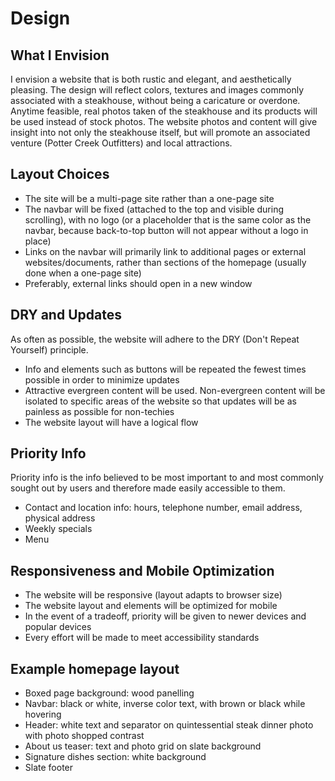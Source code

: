 # Design

## What I Envision

I envision a website that is both rustic and elegant, and aesthetically pleasing. The design will reflect colors, textures and images commonly associated with a steakhouse, without being a caricature or overdone. Anytime feasible, real photos taken of the steakhouse and its products will be used instead of stock photos. The website photos and content will give insight into not only the steakhouse itself, but will promote an associated venture (Potter Creek Outfitters) and local attractions. 

## Layout Choices

* The site will be a multi-page site rather than a one-page site
* The navbar will be fixed (attached to the top and visible during scrolling), with no logo (or a placeholder that is the same color as the navbar, because back-to-top button will not appear without a logo in place)
* Links on the navbar will primarily link to additional pages or external websites/documents, rather than sections of the homepage (usually done when a one-page site)
* Preferably, external links should open in a new window

## DRY and Updates

As often as possible, the website will adhere to the DRY (Don't Repeat Yourself) principle. 
* Info and elements such as buttons will be repeated the fewest times possible in order to minimize updates
* Attractive evergreen content will be used. Non-evergreen content will be isolated to specific areas of the website so that updates will be as painless as possible for non-techies
* The website layout will have a logical flow

## Priority Info

Priority info is the info believed to be most important to and most commonly sought out by users and therefore made easily accessible to them.
* Contact and location info: hours, telephone number, email address, physical address
* Weekly specials
* Menu

## Responsiveness and Mobile Optimization

* The website will be responsive (layout adapts to browser size)
* The website layout and elements will be optimized for mobile
* In the event of a tradeoff, priority will be given to newer devices and popular devices
* Every effort will be made to meet accessibility standards

## Example homepage layout

* Boxed page background: wood panelling
* Navbar: black or white, inverse color text, with brown or black while hovering
* Header: white text and separator on quintessential steak dinner photo with photo shopped contrast
* About us teaser: text and photo grid on slate background
* Signature dishes section: white background
* Slate footer
